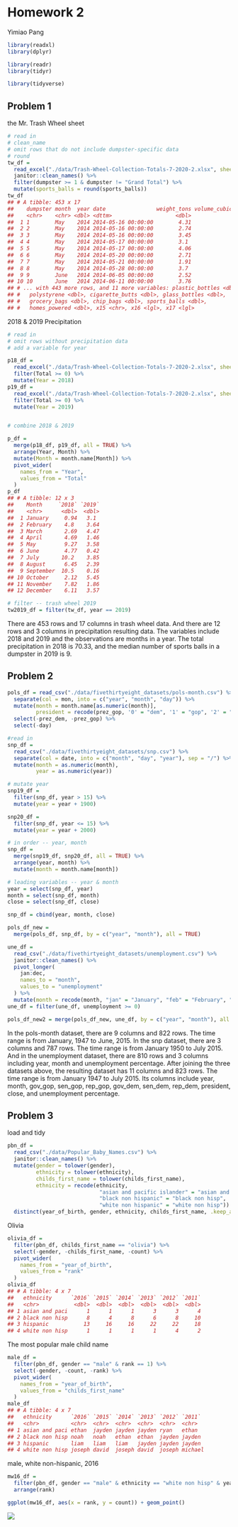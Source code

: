 Homework 2
================
Yimiao Pang

``` r
library(readxl)
library(dplyr)

library(readr)
library(tidyr)

library(tidyverse)
```

## Problem 1

the Mr. Trash Wheel sheet

``` r
# read in
# clean_name
# omit rows that do not include dumpster-specific data
# round
tw_df = 
  read_excel("./data/Trash-Wheel-Collection-Totals-7-2020-2.xlsx", sheet = "Mr. Trash Wheel") %>%
  janitor::clean_names() %>%
  filter(dumpster >= 1 & dumpster != "Grand Total") %>%
  mutate(sports_balls = round(sports_balls))
tw_df
## # A tibble: 453 x 17
##    dumpster month  year date                weight_tons volume_cubic_yards
##    <chr>    <chr> <dbl> <dttm>                    <dbl>              <dbl>
##  1 1        May    2014 2014-05-16 00:00:00        4.31                 18
##  2 2        May    2014 2014-05-16 00:00:00        2.74                 13
##  3 3        May    2014 2014-05-16 00:00:00        3.45                 15
##  4 4        May    2014 2014-05-17 00:00:00        3.1                  15
##  5 5        May    2014 2014-05-17 00:00:00        4.06                 18
##  6 6        May    2014 2014-05-20 00:00:00        2.71                 13
##  7 7        May    2014 2014-05-21 00:00:00        1.91                  8
##  8 8        May    2014 2014-05-28 00:00:00        3.7                  16
##  9 9        June   2014 2014-06-05 00:00:00        2.52                 14
## 10 10       June   2014 2014-06-11 00:00:00        3.76                 18
## # ... with 443 more rows, and 11 more variables: plastic_bottles <dbl>,
## #   polystyrene <dbl>, cigarette_butts <dbl>, glass_bottles <dbl>,
## #   grocery_bags <dbl>, chip_bags <dbl>, sports_balls <dbl>,
## #   homes_powered <dbl>, x15 <chr>, x16 <lgl>, x17 <lgl>
```

2018 & 2019 Precipitation

``` r
# read in
# omit rows without precipitation data
# add a variable for year

p18_df = 
  read_excel("./data/Trash-Wheel-Collection-Totals-7-2020-2.xlsx", sheet = "2018 Precipitation", range = "A2:B14") %>%
  filter(Total >= 0) %>%
  mutate(Year = 2018)
p19_df = 
  read_excel("./data/Trash-Wheel-Collection-Totals-7-2020-2.xlsx", sheet = "2019 Precipitation", range = "A2:B14") %>%
  filter(Total >= 0) %>%
  mutate(Year = 2019)


# combine 2018 & 2019

p_df = 
  merge(p18_df, p19_df, all = TRUE) %>%
  arrange(Year, Month) %>%
  mutate(Month = month.name[Month]) %>%
  pivot_wider(
    names_from = "Year",
    values_from = "Total"
  )
p_df
## # A tibble: 12 x 3
##    Month     `2018` `2019`
##    <chr>      <dbl>  <dbl>
##  1 January     0.94   3.1 
##  2 February    4.8    3.64
##  3 March       2.69   4.47
##  4 April       4.69   1.46
##  5 May         9.27   3.58
##  6 June        4.77   0.42
##  7 July       10.2    3.85
##  8 August      6.45   2.39
##  9 September  10.5    0.16
## 10 October     2.12   5.45
## 11 November    7.82   1.86
## 12 December    6.11   3.57
```

``` r
# filter -- trash wheel 2019
tw2019_df = filter(tw_df, year == 2019)
```

There are 453 rows and 17 columns in trash wheel data. And there are 12
rows and 3 columns in precipitation resulting data. The variables
include 2018 and 2019 and the observations are months in a year. The
total precipitation in 2018 is 70.33, and the median number of sports
balls in a dumpster in 2019 is 9.

## Problem 2

``` r
pols_df = read_csv("./data/fivethirtyeight_datasets/pols-month.csv") %>%
  separate(col = mon, into = c("year", "month", "day")) %>%
  mutate(month = month.name[as.numeric(month)],
         president = recode(prez_gop, '0' = "dem", '1' = "gop", '2' = "gop")) %>%
  select(-prez_dem, -prez_gop) %>%
  select(-day)
```

``` r
#read in
snp_df = 
  read_csv("./data/fivethirtyeight_datasets/snp.csv") %>%
  separate(col = date, into = c("month", "day", "year"), sep = "/") %>%
  mutate(month = as.numeric(month),
         year = as.numeric(year))

# mutate year
snp19_df = 
  filter(snp_df, year > 15) %>%
  mutate(year = year + 1900)

snp20_df = 
  filter(snp_df, year <= 15) %>%
  mutate(year = year + 2000)

# in order -- year, month
snp_df = 
  merge(snp19_df, snp20_df, all = TRUE) %>%
  arrange(year, month) %>%
  mutate(month = month.name[month])

# leading variables -- year & month
year = select(snp_df, year)
month = select(snp_df, month)
close = select(snp_df, close)

snp_df = cbind(year, month, close)
```

``` r
pols_df_new = 
  merge(pols_df, snp_df, by = c("year", "month"), all = TRUE)

une_df = 
  read_csv("./data/fivethirtyeight_datasets/unemployment.csv") %>%
  janitor::clean_names() %>%
  pivot_longer(
    jan:dec,
    names_to = "month",
    values_to = "unemployment"
  ) %>%
  mutate(month = recode(month, "jan" = "January", "feb" = "February", "mar" = "March", "apr" = "April", "may" = "May", "jun" = "June", "jul" = "July", "aug" = "August", "sep" = "September", "oct" = "October", "nov" = "November", "dec" = "December"))
une_df = filter(une_df, unemployment >= 0)

pols_df_new2 = merge(pols_df_new, une_df, by = c("year", "month"), all = TRUE)
```

In the pols-month dataset, there are 9 columns and 822 rows. The time
range is from January, 1947 to June, 2015. In the snp dataset, there are
3 columns and 787 rows. The time range is from January 1950 to July
2015. And in the unemployment dataset, there are 810 rows and 3 columns
including year, month and unemployment percentage. After joining the
three datasets above, the resulting dataset has 11 columns and 823 rows.
The time range is from January 1947 to July 2015. Its columns include
year, month, gov\_gop, sen\_gop, rep\_gop, gov\_dem, sen\_dem, rep\_dem,
president, close, and unemployment percentage.

## Problem 3

load and tidy

``` r
pbn_df = 
  read_csv("./data/Popular_Baby_Names.csv") %>%
  janitor::clean_names() %>%
  mutate(gender = tolower(gender), 
         ethnicity = tolower(ethnicity), 
         childs_first_name = tolower(childs_first_name),
         ethnicity = recode(ethnicity, 
                             "asian and pacific islander" = "asian and paci",
                             "black non hispanic" = "black non hisp",
                             "white non hispanic" = "white non hisp")) %>%
  distinct(year_of_birth, gender, ethnicity, childs_first_name, .keep_all = TRUE)
```

Olivia

``` r
olivia_df = 
  filter(pbn_df, childs_first_name == "olivia") %>%
  select(-gender, -childs_first_name, -count) %>%
  pivot_wider(
    names_from = "year_of_birth",
    values_from = "rank"
  )
olivia_df
## # A tibble: 4 x 7
##   ethnicity      `2016` `2015` `2014` `2013` `2012` `2011`
##   <chr>           <dbl>  <dbl>  <dbl>  <dbl>  <dbl>  <dbl>
## 1 asian and paci      1      1      1      3      3      4
## 2 black non hisp      8      4      8      6      8     10
## 3 hispanic           13     16     16     22     22     18
## 4 white non hisp      1      1      1      1      4      2
```

The most popular male child name

``` r
male_df = 
  filter(pbn_df, gender == "male" & rank == 1) %>%
  select(-gender, -count, -rank) %>%
  pivot_wider(
    names_from = "year_of_birth",
    values_from = "childs_first_name"
  )
male_df
## # A tibble: 4 x 7
##   ethnicity      `2016` `2015` `2014` `2013` `2012` `2011` 
##   <chr>          <chr>  <chr>  <chr>  <chr>  <chr>  <chr>  
## 1 asian and paci ethan  jayden jayden jayden ryan   ethan  
## 2 black non hisp noah   noah   ethan  ethan  jayden jayden 
## 3 hispanic       liam   liam   liam   jayden jayden jayden 
## 4 white non hisp joseph david  joseph david  joseph michael
```

male, white non-hispanic, 2016

``` r
mw16_df = 
  filter(pbn_df, gender == "male" & ethnicity == "white non hisp" & year_of_birth == 2016) %>%
  arrange(rank)

ggplot(mw16_df, aes(x = rank, y = count)) + geom_point()
```

![](p8105_hw2_yp2608_files/figure-gfm/unnamed-chunk-7-1.png)<!-- -->
